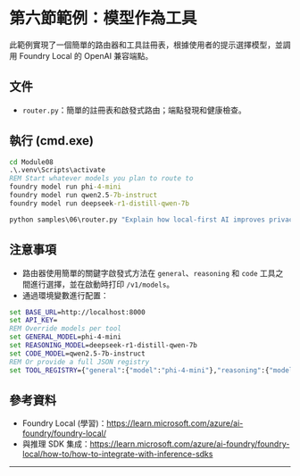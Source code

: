 <!--
CO_OP_TRANSLATOR_METADATA:
{
  "original_hash": "d28c8fdf6c32d02120403c7b4526392b",
  "translation_date": "2025-09-22T11:49:04+00:00",
  "source_file": "Module08/samples/06/README.md",
  "language_code": "hk"
}
-->
# 第六節範例：模型作為工具

此範例實現了一個簡單的路由器和工具註冊表，根據使用者的提示選擇模型，並調用 Foundry Local 的 OpenAI 兼容端點。

## 文件
- `router.py`：簡單的註冊表和啟發式路由；端點發現和健康檢查。

## 執行 (cmd.exe)
```cmd
cd Module08
.\.venv\Scripts\activate
REM Start whatever models you plan to route to
foundry model run phi-4-mini
foundry model run qwen2.5-7b-instruct
foundry model run deepseek-r1-distill-qwen-7b

python samples\06\router.py "Explain how local-first AI improves privacy in two sentences."
```

## 注意事項
- 路由器使用簡單的關鍵字啟發式方法在 `general`、`reasoning` 和 `code` 工具之間進行選擇，並在啟動時打印 `/v1/models`。
- 通過環境變數進行配置：
```cmd
set BASE_URL=http://localhost:8000
set API_KEY=
REM Override models per tool
set GENERAL_MODEL=phi-4-mini
set REASONING_MODEL=deepseek-r1-distill-qwen-7b
set CODE_MODEL=qwen2.5-7b-instruct
REM Or provide a full JSON registry
set TOOL_REGISTRY={"general":{"model":"phi-4-mini"},"reasoning":{"model":"deepseek-r1-distill-qwen-7b"},"code":{"model":"qwen2.5-7b-instruct"}}
```

## 參考資料
- Foundry Local (學習)：https://learn.microsoft.com/azure/ai-foundry/foundry-local/
- 與推理 SDK 集成：https://learn.microsoft.com/azure/ai-foundry/foundry-local/how-to/how-to-integrate-with-inference-sdks

---

